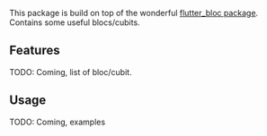 This package is build on top of the wonderful [flutter_bloc package](https://pub.dev/packages/flutter_bloc).
Contains some useful blocs/cubits.

## Features

TODO: Coming, list of bloc/cubit.

## Usage

TODO: Coming, examples
